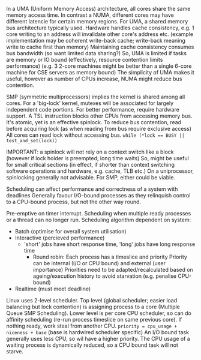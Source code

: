 <!-- SPDX-License-Identifier: zlib-acknowledgement -->
In a UMA (Uniform Memory Access) architecture, all cores share the same memory access time.
In contrast a NUMA, different cores may have different latencie for certain memory regions.
For UMA, a shared memory bus architecture typically used.
Hardware handles cache consistency, e.g. 1 core writing to an address will invalidate other core's address etc. 
(example implementation may be coherent write-back cache; write-back meaning write to cache first than memory)
Maintaining cache consistency consumes bus bandwidth (so want limited data sharing?)
So, UMA is limited if tasks are memory or IO bound (effectively, resource contention limits performance)
(e.g. 3 2-core machines might be better than a single 6-core machine for CSE servers as memory bound)
The simplicity of UMA makes it useful, however as number of CPUs increase, NUMA might reduce bus contention.

SMP (symmetric multiprocessors) implies the kernel is shared among all cores. 
For a 'big-lock' kernel, mutexes will be associated for largely independent code portions.
For better performance, require hardware support.
A TSL instruction blocks other CPUs from accessing memory bus. 
It's atomic, yet is an effective spinlock.
To reduce bus contention, read before acquiring lock (as when reading from bus require exclusive access)
All cores can read lock without accessing bus. 
`while (*lock == BUSY || test_and_set(lock))`

IMPORTANT: a spinlock will not rely on a context switch like a block (however if lock holder is preempted; long time waits)
So, might be useful for small critical sections (in effect, if shorter than context switching software operations and hardware, e.g. cache, TLB etc.)
On a uniprocessor, spinlocking generally not advisable.
For SMP, either could be viable.

Scheduling can affect performance and correctness of a system with deadlines
Generally favour I/O-bound processes as they relinquish control to a CPU-bound process, but not the other way round.

Pre-emptive on timer interrupt.
Scheduling when multiple ready processes or a thread can no longer run.
Scheduling algorithm dependent on system:
  - Batch (optimise for overall system utilisation)
  - Interactive (percieved performance)
    * 'short' jobs have short response time, 'long' jobs have long response time
      - Round robin:
        Each process has a timeslice and priority
        Priority can be internal (I/O or CPU bound) and external (user importance)
        Priorities need to be adapted/recalculated based on ageing/execution history to avoid starvation (e.g. penalise CPU-bound)
  - Realtime (must meet deadline)

Linux uses 2-level scheduler.
Top level (global scheduler; easier load balancing but lock contention) is assigning process to a core (Multiple Queue SMP Scheduling).
Lower level is per core CPU scheduler, so can do affinity scheduling (re-run process timeslice on same previous core). 
If nothing ready, work steal from another CPU.
`priority = cpu_usage + niceness + base` (base is hardwired scheduler specific)
An I/O bound task generally uses less CPU, so wil have a higher priority.
The CPU usage of a waiting process is dynamically reduced, so a CPU bound task will not starve.
